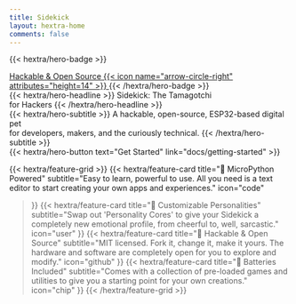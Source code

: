```yaml
---
title: Sidekick
layout: hextra-home
comments: false
---
```


{{< hextra/hero-badge >}}
  <div class="hx:w-2 hx:h-2 hx:rounded-full hx:bg-primary-400"></div>
  <a href="./reference/open-source">
    <span>Hackable & Open Source</span>
    {{< icon name="arrow-circle-right" attributes="height=14" >}}
  </a>
{{< /hextra/hero-badge >}}

<div class="hx:mt-6 hx:mb-6">
{{< hextra/hero-headline >}}
  Sidekick: The Tamagotchi <br class="hx:sm:block hx:hidden" />for Hackers
{{< /hextra/hero-headline >}}
</div>

<div class="hx:mb-12">
{{< hextra/hero-subtitle >}}
  A hackable, open-source, ESP32-based digital pet<br class="hx:sm:block hx:hidden" />for developers, makers, and the curiously technical.
{{< /hextra/hero-subtitle >}}
</div>

<div class="hx:mb-6">
{{< hextra/hero-button text="Get Started" link="docs/getting-started" >}}
</div>

<div class="hx:mt-6"></div>

{{< hextra/feature-grid >}}
  {{< hextra/feature-card
    title="🐍 MicroPython Powered"
    subtitle="Easy to learn, powerful to use. All you need is a text editor to start creating your own apps and experiences."
    icon="code"
  >}}
  {{< hextra/feature-card
    title="🤖 Customizable Personalities"
    subtitle="Swap out 'Personality Cores' to give your Sidekick a completely new emotional profile, from cheerful to, well, sarcastic."
    icon="user"
  >}}
  {{< hextra/feature-card
    title="🤸 Hackable & Open Source"
    subtitle="MIT licensed. Fork it, change it, make it yours. The hardware and software are completely open for you to explore and modify."
    icon="github"
  >}}
  {{< hextra/feature-card
    title="🧩 Batteries Included"
    subtitle="Comes with a collection of pre-loaded games and utilities to give you a starting point for your own creations."
    icon="chip"
  >}}
{{< /hextra/feature-grid >}}